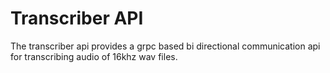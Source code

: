 # Transcriber API

The transcriber api provides a grpc based bi directional communication api for transcribing audio of 16khz wav files.
